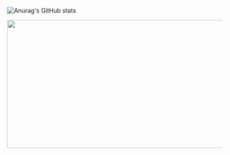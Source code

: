 ![Anurag's GitHub stats](https://github-readme-stats.vercel.app/api?username=whopper1962&show_icons=true&theme=radical)

<img src="https://media.giphy.com/media/dWesBcTLavkZuG35MI/giphy.gif" width="600" height="300"/>

<!--
**whopper1962/whopper1962** is a ✨ _special_ ✨ repository because its `README.md` (this file) appears on your GitHub profile.

Here are some ideas to get you started:

- 🔭 I’m currently working on ...
- 🌱 I’m currently learning ...
- 👯 I’m looking to collaborate on ...
- 🤔 I’m looking for help with ...
- 💬 Ask me about ...
- 📫 How to reach me: ...
- 😄 Pronouns: ...
- ⚡ Fun fact: ...
-->

